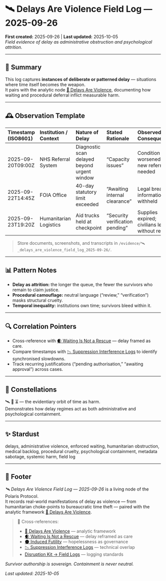 # 🛰️ Delays Are Violence Field Log — 2025-09-26  
**First created:** 2025-09-26 | **Last updated:** 2025-10-05  
*Field evidence of delay as administrative obstruction and psychological attrition.*

---

## 🧾 Summary  

This log captures **instances of deliberate or patterned delay** — situations where time itself becomes the weapon.  
It pairs with the analytic node [🐌 Delays Are Violence](../Narrative_And_Psych_Ops/🧠_Psychological_Containment/🐌_delays_are_violence.md), documenting how waiting and procedural deferral inflict measurable harm.  

---

## 🕰 Observation Template  

| Timestamp (ISO8601) | Institution / Context | Nature of Delay | Stated Rationale | Observed Consequence | Evidence Type | Notes |
|:--------------------|:----------------------|:----------------|:-----------------|:---------------------|:---------------|:------|
| 2025-09-20T09:00Z | NHS Referral System | Diagnostic scan delayed beyond urgent window | “Capacity issues” | Condition worsened; new referral needed | Appointment record | Delay reframed as workload. |
| 2025-09-22T14:45Z | FOIA Office | 40-day statutory limit exceeded | “Awaiting internal clearance” | Legal breach; information withheld | Email chain | Classic slow-roll suppression. |
| 2025-09-23T19:20Z | Humanitarian Logistics | Aid trucks held at checkpoint | “Security verification pending” | Supplies expired; civilians left without relief | Satellite image / OCHA bulletin | Temporal control framed as procedure. |

> Store documents, screenshots, and transcripts in `/evidence/🛰️_delays_are_violence_field_log_2025-09-26/`.  

---

## 📊 Pattern Notes  

- **Delay as attrition:** the longer the queue, the fewer the survivors who remain to claim justice.  
- **Procedural camouflage:** neutral language (“review,” “verification”) masks structural cruelty.  
- **Temporal inequality:** institutions own time; survivors bleed within it.  

---

## 🔍 Correlation Pointers  

- Cross-reference with [🌒 Waiting Is Not a Rescue](../Narrative_And_Psych_Ops/🧠_Psychological_Containment/🌒_waiting_is_not_a_rescue.md) — delay framed as care.  
- Compare timestamps with [📉 Suppression Interference Logs](../../📉_Suppression_Interference_Logs.md) to identify synchronised slowdowns.  
- Track recurring justifications (“pending authorisation,” “awaiting approval”) across cases.  

---

## 🌌 Constellations  

🛰️ 🐌 ⏳ — the evidentiary orbit of time as harm.  
Demonstrates how delay regimes act as both administrative and psychological containment.  

---

## ✨ Stardust  

delays, administrative violence, enforced waiting, humanitarian obstruction, medical backlog, procedural cruelty, psychological containment, metadata sabotage, systemic harm, field log  

---

## 🏮 Footer  

*🛰️ Delays Are Violence Field Log — 2025-09-26* is a living node of the Polaris Protocol.  
It records real-world manifestations of delay as violence — from humanitarian choke-points to bureaucratic time theft — paired with the analytic framework [🐌 Delays Are Violence](../Narrative_And_Psych_Ops/🧠_Psychological_Containment/🐌_delays_are_violence.md).  

> 📡 Cross-references:  
> - [🐌 Delays Are Violence](../Narrative_And_Psych_Ops/🧠_Psychological_Containment/🐌_delays_are_violence.md) — analytic framework  
> - [🌒 Waiting Is Not a Rescue](../Narrative_And_Psych_Ops/🧠_Psychological_Containment/🌒_waiting_is_not_a_rescue.md) — delay reframed as care  
> - [🌑 Induced Futility](../Narrative_And_Psych_Ops/🧠_Psychological_Containment/🌑_induced_futility.md) — hopelessness as governance  
> - [📉 Suppression Interference Logs](../../📉_Suppression_Interference_Logs.md) — technical overlap  
> - [Disruption Kit → Field Logs](../../Disruption_Kit/Field_Logs/) — logging standards  

*Survivor authorship is sovereign. Containment is never neutral.*  

_Last updated: 2025-10-05_
